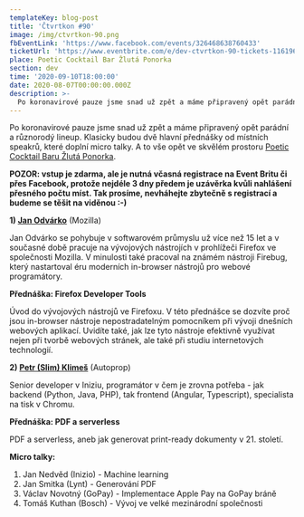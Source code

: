 ```yaml
---
templateKey: blog-post
title: 'Čtvrtkon #90'
image: /img/ctvrtkon-90.png
fbEventLink: 'https://www.facebook.com/events/326468638760433'
ticketUrl: 'https://www.eventbrite.com/e/dev-ctvrtkon-90-tickets-116196178899'
place: Poetic Cocktail Bar Žlutá Ponorka
section: dev
time: '2020-09-10T18:00:00'
date: 2020-08-07T00:00:00.000Z
description: >-
  Po koronavirové pauze jsme snad už zpět a máme připravený opět parádní a různorodý lineup. Klasicky budou dvě hlavní přednášky od místních speakrů, které doplní micro talky. A to vše opět ve skvělém prostoru Poetic Cocktail Baru Žlutá Ponorka.
---
```


Po koronavirové pauze jsme snad už zpět a máme připravený opět parádní a různorodý lineup. Klasicky budou dvě hlavní přednášky od místních speakrů, které doplní micro talky. A to vše opět ve skvělém prostoru [Poetic Cocktail Baru Žlutá Ponorka](http://www.barzlutaponorka.cz/).

**POZOR: vstup je zdarma, ale je nutná včasná registrace na Event Britu či přes Facebook, protože nejdéle 3 dny předem je uzávěrka kvůli nahlášení přesného počtu míst. Tak prosíme, nevháhejte zbytečně s registrací a budeme se těšit na viděnou :-)**

**1) [Jan Odvárko](https://www.linkedin.com/in/odvarko/)** (Mozilla)

Jan Odvárko se pohybuje v softwarovém průmyslu už více než 15 let a v současné době pracuje na vývojových nástrojích v prohlížeči Firefox ve společnosti Mozilla. V minulosti také pracoval na známém nástroji Firebug, který nastartoval éru moderních in-browser nástrojů pro webové programátory.

**Přednáška: Firefox Developer Tools**

Úvod do vývojových nástrojů ve Firefoxu. V této přednášce se dozvíte proč jsou in-browser nástroje nepostradatelným pomocníkem při vývoji dnešních webových aplikací. Uvidíte také, jak lze tyto nástroje efektivně využívat nejen při tvorbě webových stránek, ale také při studiu internetových technologií.

**2) [Petr (Slim) Klimeš](https://www.linkedin.com/in/petr-klimeš-6342726b/)** (Autoprop)

Senior developer v Iniziu, programátor v čem je zrovna potřeba - jak backend (Python, Java, PHP), tak frontend (Angular, Typescript), specialista na tisk v Chromu.

**Přednáška: PDF a serverless**

PDF a serverless, aneb jak generovat print-ready dokumenty v 21. století.

**Micro talky:**

1. Jan Nedvěd (Inizio) - Machine learning
2. Jan Smitka (Lynt) - Generování PDF
3. Václav Novotný (GoPay) - Implementace Apple Pay na GoPay bráně
4. Tomáš Kuthan (Bosch) - Vývoj ve velké mezinárodní společnosti
